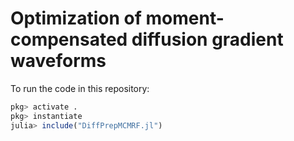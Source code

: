 # Optimization of moment-compensated diffusion gradient waveforms

[](DiffPrep_zoom.svg)

To run the code in this repository:
```julia
pkg> activate .
pkg> instantiate
julia> include("DiffPrepMCMRF.jl")
```
